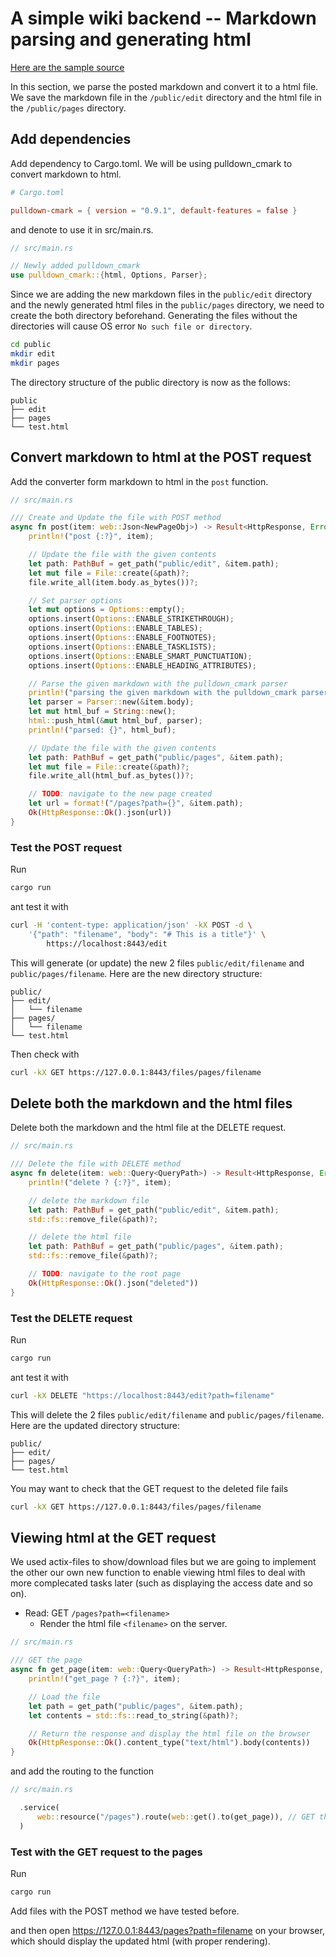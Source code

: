 # A simple wiki backend -- Markdown parsing and generating html

[Here are the sample source](https://github.com/sano-jin/rust-hands-on-wiki/tree/master/simple-wiki-backend)

In this section, we parse the posted markdown and convert it to a html file.
We save the markdown file in the `/public/edit` directory and
the html file in the `/public/pages` directory.

## Add dependencies

Add dependency to Cargo.toml. We will be using pulldown_cmark to convert markdown to html.

```toml
# Cargo.toml

pulldown-cmark = { version = "0.9.1", default-features = false }
```

and denote to use it in src/main.rs.

```rust
// src/main.rs

// Newly added pulldown_cmark
use pulldown_cmark::{html, Options, Parser};
```

Since we are adding the new markdown files in the `public/edit` directory
and the newly generated html files in the `public/pages` directory,
we need to create the both directory beforehand.
Generating the files without the directories will cause OS error `No such file or directory`.

```sh
cd public
mkdir edit
mkdir pages
```

The directory structure of the public directory is now as the follows:

```
public
├── edit
├── pages
└── test.html
```

## Convert markdown to html at the POST request

Add the converter form markdown to html in the `post` function.

```rust
// src/main.rs

/// Create and Update the file with POST method
async fn post(item: web::Json<NewPageObj>) -> Result<HttpResponse, Error> {
    println!("post {:?}", item);

    // Update the file with the given contents
    let path: PathBuf = get_path("public/edit", &item.path);
    let mut file = File::create(&path)?;
    file.write_all(item.body.as_bytes())?;

    // Set parser options
    let mut options = Options::empty();
    options.insert(Options::ENABLE_STRIKETHROUGH);
    options.insert(Options::ENABLE_TABLES);
    options.insert(Options::ENABLE_FOOTNOTES);
    options.insert(Options::ENABLE_TASKLISTS);
    options.insert(Options::ENABLE_SMART_PUNCTUATION);
    options.insert(Options::ENABLE_HEADING_ATTRIBUTES);

    // Parse the given markdown with the pulldown_cmark parser
    println!("parsing the given markdown with the pulldown_cmark parser");
    let parser = Parser::new(&item.body);
    let mut html_buf = String::new();
    html::push_html(&mut html_buf, parser);
    println!("parsed: {}", html_buf);

    // Update the file with the given contents
    let path: PathBuf = get_path("public/pages", &item.path);
    let mut file = File::create(&path)?;
    file.write_all(html_buf.as_bytes())?;

    // TODO: navigate to the new page created
    let url = format!("/pages?path={}", &item.path);
    Ok(HttpResponse::Ok().json(url))
}
```

### Test the POST request

Run

```sh
cargo run
```

ant test it with

```sh
curl -H 'content-type: application/json' -kX POST -d \
    '{"path": "filename", "body": "# This is a title"}' \
        https://localhost:8443/edit
```

This will generate (or update) the new 2 files `public/edit/filename` and `public/pages/filename`.
Here are the new directory structure:

```
public/
├── edit/
│   └── filename
├── pages/
│   └── filename
└── test.html
```

Then check with

```sh
curl -kX GET https://127.0.0.1:8443/files/pages/filename
```

## Delete both the markdown and the html files

Delete both the markdown and the html file at the DELETE request.

```rust
// src/main.rs

/// Delete the file with DELETE method
async fn delete(item: web::Query<QueryPath>) -> Result<HttpResponse, Error> {
    println!("delete ? {:?}", item);

    // delete the markdown file
    let path: PathBuf = get_path("public/edit", &item.path);
    std::fs::remove_file(&path)?;

    // delete the html file
    let path: PathBuf = get_path("public/pages", &item.path);
    std::fs::remove_file(&path)?;

    // TODO: navigate to the root page
    Ok(HttpResponse::Ok().json("deleted"))
}
```

### Test the DELETE request

Run

```sh
cargo run
```

ant test it with

```sh
curl -kX DELETE "https://localhost:8443/edit?path=filename"
```

This will delete the 2 files `public/edit/filename` and `public/pages/filename`.
Here are the updated directory structure:

```
public/
├── edit/
├── pages/
└── test.html
```

You may want to check that the GET request to the deleted file fails

```sh
curl -kX GET https://127.0.0.1:8443/files/pages/filename
```

## Viewing html at the GET request

We used actix-files to show/download files but we are going to implement the other our own new function to
enable viewing html files to deal with more complecated tasks later
(such as displaying the access date and so on).

- Read: GET `/pages?path=<filename>`
  - Render the html file `<filename>` on the server.

```rust
// src/main.rs

/// GET the page
async fn get_page(item: web::Query<QueryPath>) -> Result<HttpResponse, Error> {
    println!("get_page ? {:?}", item);

    // Load the file
    let path = get_path("public/pages", &item.path);
    let contents = std::fs::read_to_string(&path)?;

    // Return the response and display the html file on the browser
    Ok(HttpResponse::Ok().content_type("text/html").body(contents))
}
```

and add the routing to the function

```rust
// src/main.rs

  .service(
      web::resource("/pages").route(web::get().to(get_page)), // GET the page
  )
```

### Test with the GET request to the pages

Run

```sh
cargo run
```

Add files with the POST method we have tested before.

and then open <https://127.0.0.1:8443/pages?path=filename> on your browser,
which should display the updated html (with proper rendering).
